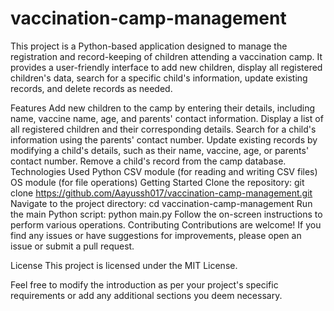 # vaccination-camp-management

This project is a Python-based application designed to manage the registration and record-keeping of children attending a vaccination camp. It provides a user-friendly interface to add new children, display all registered children's data, search for a specific child's information, update existing records, and delete records as needed.

Features
Add new children to the camp by entering their details, including name, vaccine name, age, and parents' contact information.
Display a list of all registered children and their corresponding details.
Search for a child's information using the parents' contact number.
Update existing records by modifying a child's details, such as their name, vaccine, age, or parents' contact number.
Remove a child's record from the camp database.
Technologies Used
Python
CSV module (for reading and writing CSV files)
OS module (for file operations)
Getting Started
Clone the repository: git clone https://github.com/Aayussh017/vaccination-camp-management.git
Navigate to the project directory: cd vaccination-camp-management
Run the main Python script: python main.py
Follow the on-screen instructions to perform various operations.
Contributing
Contributions are welcome! If you find any issues or have suggestions for improvements, please open an issue or submit a pull request.

License
This project is licensed under the MIT License.

Feel free to modify the introduction as per your project's specific requirements or add any additional sections you deem necessary.
